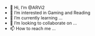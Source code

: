 - 👋 Hi, I’m @ARVi2
- 👀 I’m interested in Gaming and Reading
- 🌱 I’m currently learning ...
- 💞️ I’m looking to collaborate on ...
- 📫 How to reach me ...

<!---
ARVi2/ARVi2 is a ✨ special ✨ repository because its `README.md` (this file) appears on your GitHub profile.
You can click the Preview link to take a look at your changes.
--->
